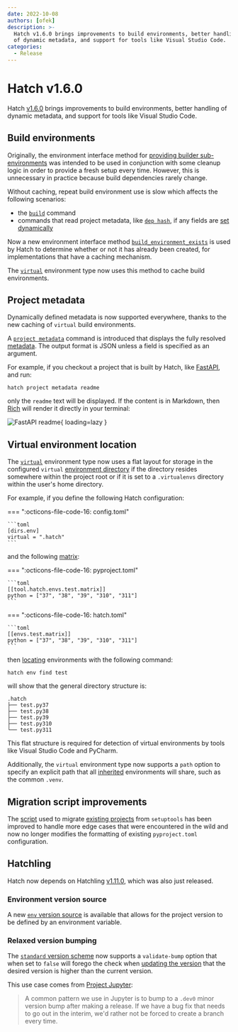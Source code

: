 ```yaml
---
date: 2022-10-08
authors: [ofek]
description: >-
  Hatch v1.6.0 brings improvements to build environments, better handling
  of dynamic metadata, and support for tools like Visual Studio Code.
categories:
  - Release
---
```


# Hatch v1.6.0

Hatch [v1.6.0](https://github.com/pypa/hatch/releases/tag/hatch-v1.6.0) brings improvements to build environments, better handling of dynamic metadata, and support for tools like Visual Studio Code.

<!-- more -->

## Build environments

Originally, the environment interface method for [providing builder sub-environments](../../plugins/environment/reference.md#hatch.env.plugin.interface.EnvironmentInterface.build_environment) was intended to be used in conjunction with some cleanup logic in order to provide a fresh setup every time. However, this is unnecessary in practice because build dependencies rarely change.

Without caching, repeat build environment use is slow which affects the following scenarios:

- the [`build`](../../cli/reference.md#hatch-build) command
- commands that read project metadata, like [`dep hash`](../../cli/reference.md#hatch-dep-hash), if any fields are [set dynamically](../../config/metadata.md#dynamic)

Now a new environment interface method [`build_environment_exists`](../../plugins/environment/reference.md#hatch.env.plugin.interface.EnvironmentInterface.build_environment_exists) is used by Hatch to determine whether or not it has already been created, for implementations that have a caching mechanism.

The [`virtual`](../../plugins/environment/virtual.md) environment type now uses this method to cache build environments.

## Project metadata

Dynamically defined metadata is now supported everywhere, thanks to the new caching of `virtual` build environments.

A [`project metadata`](../../cli/reference.md#hatch-project-metadata) command is introduced that displays the fully resolved [metadata](../../config/metadata.md). The output format is JSON unless a field is specified as an argument.

For example, if you checkout a project that is built by Hatch, like [FastAPI](https://github.com/tiangolo/fastapi), and run:

```
hatch project metadata readme
```

only the `readme` text will be displayed. If the content is in Markdown, then [Rich](https://github.com/Textualize/rich) will render it directly in your terminal:

![FastAPI readme](release-hatch-160/rich-readme.png){ loading=lazy }

## Virtual environment location

The [`virtual`](../../plugins/environment/virtual.md) environment type now uses a flat layout for storage in the configured `virtual` [environment directory](../../config/hatch.md#environments) if the directory resides somewhere within the project root or if it is set to a `.virtualenvs` directory within the user's home directory.

For example, if you define the following Hatch configuration:

=== ":octicons-file-code-16: config.toml"

    ```toml
    [dirs.env]
    virtual = ".hatch"
    ```

and the following [matrix](../../config/environment/advanced.md#matrix):

=== ":octicons-file-code-16: pyproject.toml"

    ```toml
    [[tool.hatch.envs.test.matrix]]
    python = ["37", "38", "39", "310", "311"]
    ```

=== ":octicons-file-code-16: hatch.toml"

    ```toml
    [[envs.test.matrix]]
    python = ["37", "38", "39", "310", "311"]
    ```

then [locating](../../cli/reference.md#hatch-env-find) environments with the following command:

```
hatch env find test
```

will show that the general directory structure is:

```
.hatch
├── test.py37
├── test.py38
├── test.py39
├── test.py310
└── test.py311
```

This flat structure is required for detection of virtual environments by tools like Visual Studio Code and PyCharm.

Additionally, the `virtual` environment type now supports a `path` option to specify an explicit path that all [inherited](../../config/environment/overview.md#inheritance) environments will share, such as the common `.venv`.

## Migration script improvements

The [script](https://github.com/pypa/hatch/blob/hatch-v1.6.0/src/hatch/cli/new/migrate.py) used to migrate [existing projects](../../intro.md#existing-project) from `setuptools` has been improved to handle more edge cases that were encountered in the wild and now no longer modifies the formatting of existing `pyproject.toml` configuration.

## Hatchling

Hatch now depends on Hatchling [v1.11.0](https://github.com/pypa/hatch/releases/tag/hatchling-v1.11.0), which was also just released.

### Environment version source

A new [`env` version source](../../plugins/version-source/env.md) is available that allows for the project version to be defined by an environment variable.

### Relaxed version bumping

The [`standard` version scheme](../../plugins/version-scheme/standard.md) now supports a `validate-bump` option that when set to `false` will forego the check when [updating the version](../../version.md#updating) that the desired version is higher than the current version.

This use case comes from [Project Jupyter](https://jupyter.org):

> A common pattern we use in Jupyter is to bump to a `.dev0` minor version bump after making a release.  If we have a  bug fix that needs to go out in the interim, we'd rather not be forced to create a branch every time.
